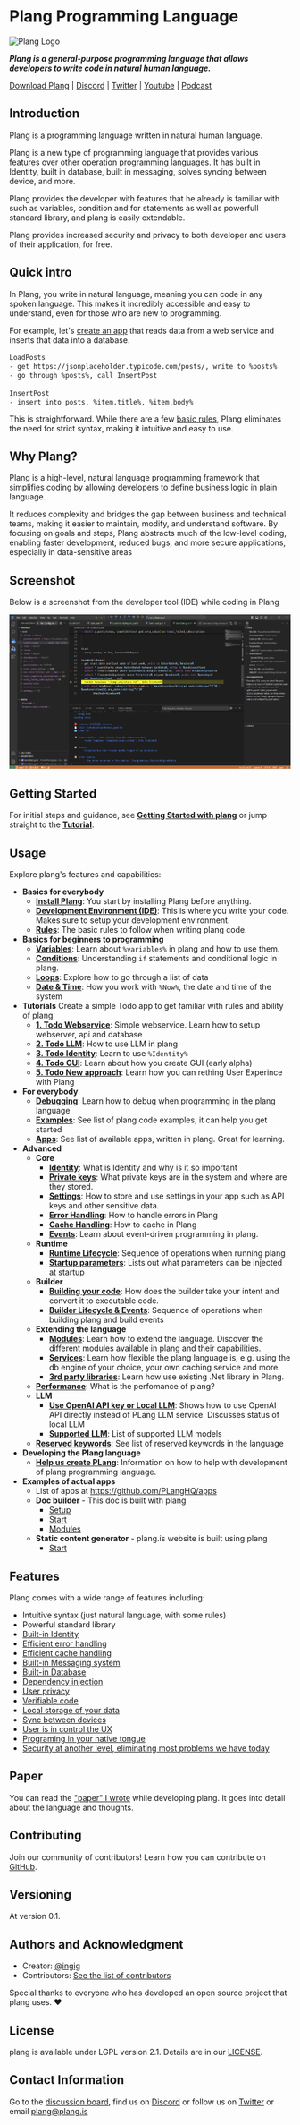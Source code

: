 


# Plang Programming Language

![Plang Logo](https://plang.is/android-chrome-192x192.png)

***Plang is a general-purpose programming language that allows developers to write code in natural human language.***

[Download Plang](https://github.com/PLangHQ/plang/releases) | [Discord](https://discord.gg/A8kYUymsDD) | [Twitter](https://twitter.com/planghq) | [Youtube](https://www.youtube.com/@plangHQ) | [Podcast](https://podcasters.spotify.com/pod/show/plang/)


## Introduction

Plang is a programming language written in natural human language.

Plang is a new type of programming language that provides various features over other operation programming languages. It has built in Identity, built in database, built in messaging, solves syncing between device, and more. 

Plang provides the developer with features that he already is familiar with such as variables, condition and for statements as well as powerfull standard library, and plang is easily extendable.

Plang provides increased security and privacy to both developer and users of their application, for free.

## Quick intro

In Plang, you write in natural language, meaning you can code in any spoken language. This makes it incredibly accessible and easy to understand, even for those who are new to programming.

For example, let's [create an app](https://github.com/PLangHQ/plang/blob/main/Documentation/blogs/QuickIntro.md) that reads data from a web service and inserts that data into a database.

```plang
LoadPosts
- get https://jsonplaceholder.typicode.com/posts/, write to %posts%
- go through %posts%, call InsertPost 

InsertPost
- insert into posts, %item.title%, %item.body%
```

This is straightforward. While there are a few [basic rules](https://github.com/PLangHQ/plang/blob/main/Documentation/Rules.md), Plang eliminates the need for strict syntax, making it intuitive and easy to use. 

## Why Plang?

Plang is a high-level, natural language programming framework that simplifies coding by allowing developers to define business logic in plain language. 

It reduces complexity and bridges the gap between business and technical teams, making it easier to maintain, modify, and understand software. By focusing on goals and steps, Plang abstracts much of the low-level coding, enabling faster development, reduced bugs, and more secure applications, especially in data-sensitive areas

## Screenshot
Below is a screenshot from the developer tool (IDE) while coding in Plang

![Plang IDE](https://github.com/PLangHQ/plang/blob/main/Documentation/IDE.png)


## Getting Started

For initial steps and guidance, see **[Getting Started with plang](https://github.com/PLangHQ/plang/blob/main/Documentation/GetStarted.md)** or jump straight to the **[Tutorial](https://github.com/PLangHQ/plang/blob/main/Documentation/Todo_webservice.md)**.

## Usage

Explore plang's features and capabilities:

- **Basics for everybody**
    - **[Install Plang](https://github.com/PLangHQ/plang/blob/main/Documentation/Install.md)**: You start by installing Plang before anything.
    - **[Development Environment (IDE)](https://github.com/PLangHQ/plang/blob/main/Documentation/IDE.md)**: This is where you write your code. Makes sure to setup your development environment.
    - **[Rules](https://github.com/PLangHQ/plang/blob/main/Documentation/Rules.md)**: The basic rules to follow when writing plang code.
- **Basics for beginners to programming**
    - **[Variables](https://github.com/PLangHQ/plang/blob/main/Documentation/Variables.md)**: Learn about `%variables%` in plang and how to use them.
    - **[Conditions](https://github.com/PLangHQ/plang/blob/main/Documentation/Conditions.md)**: Understanding `if` statements and conditional logic in plang.
    - **[Loops](https://github.com/PLangHQ/plang/blob/main/Documentation/Loops.md)**: Explore how to go through a list of data
    - **[Date & Time](https://github.com/PLangHQ/plang/blob/main/Documentation/Time.md)**: How you work with `%Now%`, the date and time of the system
- **Tutorials**
    Create a simple Todo app to get familiar with rules and ability of plang
    - **[1. Todo Webservice](https://github.com/PLangHQ/plang/blob/main/Documentation/Todo_webservice.md)**: Simple webservice. Learn how to setup webserver, api and database
    - **[2. Todo LLM](https://github.com/PLangHQ/plang/blob/main/Documentation/Todo_Llm.md)**: How to use LLM in plang
    - **[3. Todo Identity](https://github.com/PLangHQ/plang/blob/main/Documentation/Todo_Identity.md)**: Learn to use `%Identity%`
    - **[4. Todo GUI](https://github.com/PLangHQ/plang/blob/main/Documentation/Todo_UI.md)**: Learn about how you create GUI (early alpha)
    - **[5. Todo New approach](https://github.com/PLangHQ/plang/blob/main/Documentation/todo_new_approch.md)**: Learn how you can rething User Experince with Plang    
- **For everybody**
    - **[Debugging](https://github.com/PLangHQ/plang/blob/main/Documentation/Debug.md)**: Learn how to debug when programming in the plang language
    - **[Examples](https://github.com/PLangHQ/plang/tree/main/Tests)**: See list of plang code examples, it can help you get started    
    - **[Apps](https://github.com/PLangHQ/apps/)**: See list of available apps, written in plang. Great for learning.
- **Advanced**
    - **Core**
        - **[Identity](https://github.com/PLangHQ/plang/blob/main/Documentation/Identity.md)**: What is Identity and why is it so important
        - **[Private keys](https://github.com/PLangHQ/plang/blob/main/Documentation/PrivateKeys.md)**: What private keys are in the system and where are they stored.
        - **[Settings](https://github.com/PLangHQ/plang/blob/main/Documentation/Settings.md)**: How to store and use settings in your app such as API keys and other sensitive data.
        - **[Error Handling](https://github.com/PLangHQ/plang/blob/main/Documentation/ErrorHandler.md)**: How to handle errors in Plang
        - **[Cache Handling](https://github.com/PLangHQ/plang/blob/main/Documentation/CachingHandler.md)**: How to cache in Plang 
        - **[Events](https://github.com/PLangHQ/plang/blob/main/Documentation/Events.md)**: Learn about event-driven programming in plang. 
    - **Runtime**
        - **[Runtime Lifecycle](https://github.com/PLangHQ/plang/blob/main/Documentation/RuntimeLifecycle.md)**: Sequence of operations when running plang           
        - **[Startup parameters](https://github.com/PLangHQ/plang/blob/main/Documentation/StartupParameters.md)**: Lists out what parameters can be injected at startup
    - **Builder**
        - **[Building your code](https://github.com/PLangHQ/plang/blob/main/Documentation/Builder.md)**: How does the builder take your intent and convert it to executable code.
        - **[Builder Lifecycle & Events](https://github.com/PLangHQ/plang/blob/main/Documentation/BuilderLifecycle.md)**: Sequence of operations when building plang and build events
    - **Extending the language**
        - **[Modules](https://github.com/PLangHQ/plang/blob/main/Documentation/modules/README.md)**: Learn how to extend the language. Discover the different modules available in plang and their capabilities. 
        - **[Services](https://github.com/PLangHQ/plang/blob/main/Documentation/Services.md)**: Learn how flexible the plang language is, e.g. using the db engine of your choice, your own caching service and more.
        - **[3rd party libraries](https://github.com/PLangHQ/plang/blob/main/Documentation/3rdPartyLibrary.md)**: Learn how use existing .Net library in Plang.
    - **[Performance](https://github.com/PLangHQ/plang/blob/main/Documentation/Performance.md)**: What is the perfomance of plang? 
    - **LLM**
        - **[Use OpenAI API key or Local LLM](https://github.com/PLangHQ/plang/blob/main/Documentation/PlangOrOpenAI.md)**: Shows how to use OpenAI API directly instead of PLang LLM service. Discusses status of local LLM
        - **[Supported LLM](https://github.com/PLangHQ/plang/blob/main/Documentation/SupportedAI.md)**: List of supported LLM models    
    - **[Reserved keywords](https://github.com/PLangHQ/plang/blob/main/PLang/Utils/ReservedKeywords.cs)**: See list of reserved keywords in the language
- **Developing the Plang language**
    - **[Help us create PLang](https://github.com/PLangHQ/plang/blob/main/Documentation/PLangDevelopment.md)**: Information on how to help with development of plang programming language.
- **Examples of actual apps**
    - List of apps at https://github.com/PLangHQ/apps
    - **Doc builder** - This doc is built with plang
        - [Setup](https://github.com/PLangHQ/plang/blob/main/Documentation/Setup.goal)
        - [Start](https://github.com/PLangHQ/plang/blob/main/Documentation/Start.goal)
        - [Modules](https://github.com/PLangHQ/plang/blob/main/Documentation/Modules.goal)
    - **Static content generator** - plang.is website is built using plang
        - [Start](https://github.com/PLangHQ/plang.is/blob/main/Start.goal)

## Features

Plang comes with a wide range of features including:

- Intuitive syntax (just natural language, with some rules)
- Powerful standard library
- [Built-in Identity](https://github.com/PLangHQ/plang/blob/main/Documentation/Identity.md)
- [Efficient error handling](https://github.com/PLangHQ/plang/blob/main/Documentation/modules/plang.Modules.FileModule.md#caching-retries-error-handling--run-and-forget)
- [Efficient cache handling](https://github.com/PLangHQ/plang/blob/main/Documentation/modules/plang.Modules.CachingModule.md#caching)
- [Built-in Messaging system](https://github.com/PLangHQ/plang/blob/main/Documentation/paper/README.md#messages)
- [Built-in Database](https://github.com/PLangHQ/plang/blob/main/Documentation/paper/README.md#dbmodule)
- [Dependency injection](https://github.com/PLangHQ/plang/blob/main/Documentation/Services.md)
- [User privacy](https://github.com/PLangHQ/plang/blob/main/Documentation/paper/README.md#security--privacy)
- [Verifiable code](https://github.com/PLangHQ/plang/blob/main/Documentation/paper/README.md#verifiable-code---possible)
- [Local storage of your data](https://github.com/PLangHQ/plang/blob/main/Documentation/paper/README.md#event-sourcing)
- [Sync between devices](https://github.com/PLangHQ/plang/blob/main/Documentation/paper/README.md#event-sourcing)
- [User is in control the UX](https://github.com/PLangHQ/plang/blob/main/Documentation/paper/README.md#user-interface)
- [Programing in your native tongue](https://github.com/PLangHQ/plang/blob/main/Documentation/paper/README.md#natural-language-neutral)
- [Security at another level, eliminating most problems we have today](https://github.com/PLangHQ/plang/blob/main/Documentation/paper/README.md)

## Paper

You can read the ["paper" I wrote](https://github.com/PLangHQ/plang/blob/main/Documentation/paper/README.md) while developing plang. 
It goes into detail about the language and thoughts.

## Contributing

Join our community of contributors! Learn how you can contribute on [GitHub](https://github.com/PLangHQ/plang/blob/main/Documentation/PLangDevelopment.md).

## Versioning

At version 0.1. 

## Authors and Acknowledgment

- Creator: [@ingig](https://twitter.com/ingig)
- Contributors: [See the list of contributors](https://github.com/PLangHQ/plang/blob/main/Documentation/contributors.md)

Special thanks to everyone who has developed an open source project that plang uses. ❤️

## License

plang is available under LGPL version 2.1. Details are in our [LICENSE](https://github.com/PLangHQ/LICENSE).

## Contact Information

Go to the [discussion board](https://github.com/orgs/PLangHQ/discussions), 
find us on [Discord](https://discord.gg/A8kYUymsDD)
or follow us on [Twitter](https://twitter.com/planghq)
or email [plang@plang.is](mailto:plang@plang.is)


